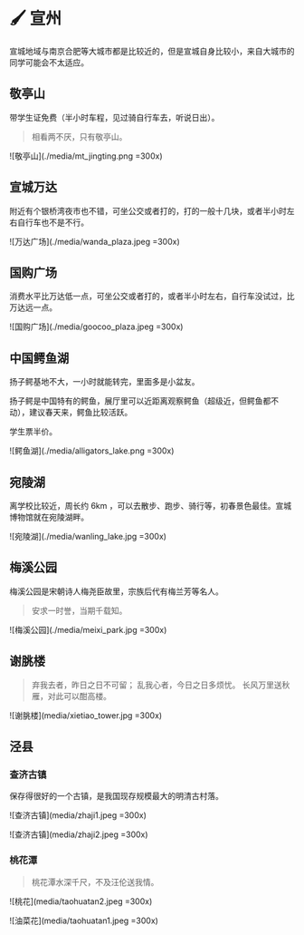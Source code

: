 # 🖌️ 宣州

宣城地域与南京合肥等大城市都是比较近的，但是宣城自身比较小，来自大城市的同学可能会不太适应。

## 敬亭山

带学生证免费（半小时车程，见过骑自行车去，听说日出）。

> 相看两不厌，只有敬亭山。

![敬亭山](./media/mt_jingting.png =300x)

## 宣城万达

附近有个银桥湾夜市也不错，可坐公交或者打的，打的一般十几块，或者半小时左右自行车也不是不行。

![万达广场](./media/wanda_plaza.jpeg =300x)

## 国购广场

消费水平比万达低一点，可坐公交或者打的，或者半小时左右，自行车没试过，比万达远一点。

![国购广场](./media/goocoo_plaza.jpeg =300x)

## 中国鳄鱼湖

扬子鳄基地不大，一小时就能转完，里面多是小盆友。

扬子鳄是中国特有的鳄鱼，展厅里可以近距离观察鳄鱼（超级近，但鳄鱼都不动），建议春天来，鳄鱼比较活跃。

学生票半价。

![鳄鱼湖](./media/alligators_lake.png =300x)

## 宛陵湖

离学校比较近，周长约 6km ，可以去散步、跑步、骑行等，初春景色最佳。宣城博物馆就在宛陵湖畔。

![宛陵湖](./media/wanling_lake.jpg =300x)

## 梅溪公园

梅溪公园是宋朝诗人梅尧臣故里，宗族后代有梅兰芳等名人。

> 安求一时誉，当期千载知。

![梅溪公园](./media/meixi_park.jpg =300x)

## 谢朓楼

> 弃我去者，昨日之日不可留；
> 乱我心者，今日之日多烦忧。
> 长风万里送秋雁，对此可以酣高楼。

![谢朓楼](media/xietiao_tower.jpg =300x)

## 泾县

### 查济古镇

保存得很好的一个古镇，是我国现存规模最大的明清古村落。

![查济古镇](media/zhaji1.jpeg =300x)

![查济古镇](media/zhaji2.jpeg =300x)

### 桃花潭

> 桃花潭水深千尺，不及汪伦送我情。

![桃花](media/taohuatan2.jpeg =300x)

![油菜花](media/taohuatan1.jpeg =300x)
